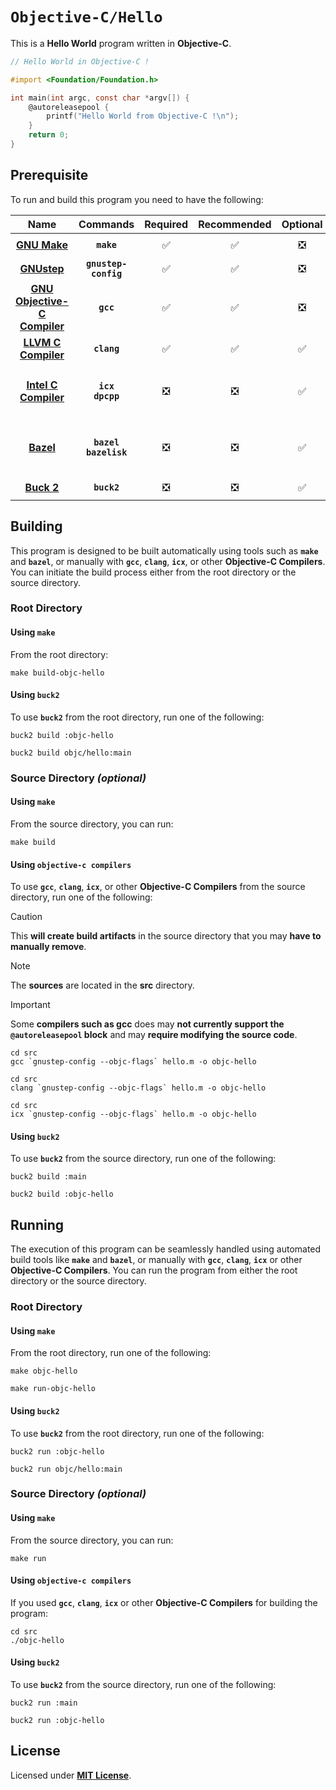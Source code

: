 # `Objective-C/Hello`

This is a **Hello World** program written in **Objective-C**.

``` Objective-C
// Hello World in Objective-C !

#import <Foundation/Foundation.h>

int main(int argc, const char *argv[]) {
    @autoreleasepool {
        printf("Hello World from Objective-C !\n");
    }
    return 0;
}

```

## Prerequisite

To run and build this program you need to have the following:

<div align="center">

| Name | Commands | Required | Recommended | Optional | Notes |
|:----:|:--------:|:--------:|:-----------:|:--------:|:-----:|
| [**GNU Make**](https://www.gnu.org/software/make/) | **`make`** | &#9989; | &#9989; | &#10062; | **`apt install make`** |
| [**GNUstep**](https://gnustep.github.io/resources/downloads.html) | **`gnustep-config`** | &#9989; | &#9989; | &#10062; | **`apt install gnustep-devel `** |
| [**GNU Objective-C Compiler**](https://gcc.gnu.org) | **`gcc`** | &#9989; | &#9989; | &#10062; | **`apt install gobjc`** |
| [**LLVM C Compiler**](https://releases.llvm.org/download.html) | **`clang`** | &#9989; | &#9989; | &#9989; | **`apt install clang`** |
| [**Intel C Compiler**](https://www.intel.com/content/www/us/en/developer/tools/oneapi/dpc-compiler.html) | **`icx`**<br>**`dpcpp`** | &#10062; | &#10062; | &#9989; | **`apt install intel-basekit`**<br>or<br>**`apt install intel-hpckit`** |
| [**Bazel**](https://bazel.build/) | **`bazel`**<br>**`bazelisk`** | &#10062; | &#10062; | &#9989; | **`npm install -g @bazel/bazelisk`**<br>or<br>**`apt install bazel`** |
| [**Buck 2**](https://buck2.build/docs/getting_started/) | **`buck2`** | &#10062; | &#10062; | &#9989; | **`cargo install buck2`** |

</div>

## Building

This program is designed to be built automatically using tools such as
**`make`** and **`bazel`**, or manually with **`gcc`**, **`clang`**, **`icx`**,
or other **Objective-C Compilers**. You can initiate the build process either
from the root directory or the source directory.

### Root Directory

#### Using `make`

From the root directory:

```
make build-objc-hello
```

<!--

#### Using `bazel`

To use **`bazel`** from the root directory, run one of the following:

```
bazel build objc-hello
```
```
bazel build c/hello:main
```

-->

#### Using `buck2`

To use **`buck2`** from the root directory, run one of the following:

```
buck2 build :objc-hello
```
```
buck2 build objc/hello:main
```

### Source Directory _(optional)_

#### Using `make`

From the source directory, you can run:

```
make build
```

#### Using `objective-c compilers`

To use **`gcc`**, **`clang`**, **`icx`**, or other **Objective-C Compilers**
from the source directory, run one of the following:

> [!CAUTION]
> This **will create build artifacts** in the source directory that you may
> **have to manually remove**.

> [!NOTE]
> The **sources** are located in the **src** directory.

> [!IMPORTANT]
> Some **compilers such as gcc** does may **not currently support the
> `@autoreleasepool` block** and may **require modifying the source code**.

```
cd src
gcc `gnustep-config --objc-flags` hello.m -o objc-hello
```
```
cd src
clang `gnustep-config --objc-flags` hello.m -o objc-hello
```
```
cd src
icx `gnustep-config --objc-flags` hello.m -o objc-hello
```

<!--

#### Using `bazel`

To use **`bazel`** from the source directory, run one of the following:

```
bazel build main
```
```
bazel build objc-hello
```

-->

#### Using `buck2`

To use **`buck2`** from the source directory, run one of the following:

```
buck2 build :main
```
```
buck2 build :objc-hello
```

## Running

The execution of this program can be seamlessly handled using automated build
tools like **`make`** and **`bazel`**, or manually with **`gcc`**, **`clang`**,
**`icx`** or other **Objective-C Compilers**. You can run the program from
either the root directory or the source directory.

### Root Directory

#### Using `make`

From the root directory, run one of the following:

```
make objc-hello
```
```
make run-objc-hello
```

<!--

#### Using `bazel`

To use **`bazel`** from the root directory, run one of the following:

```
bazel run objc-hello
```
```
bazel run c/hello:main
```

-->

#### Using `buck2`

To use **`buck2`** from the root directory, run one of the following:

```
buck2 run :objc-hello
```
```
buck2 run objc/hello:main
```

### Source Directory _(optional)_

#### Using `make`

From the source directory, you can run:

```
make run
```

#### Using `objective-c compilers`

If you used **`gcc`**, **`clang`**, **`icx`** or other **Objective-C Compilers**
for building the program:

```
cd src
./objc-hello
```

<!--

#### Using `bazel`

To use **`bazel`** from the source directory, run one of the following:

```
bazel run main
```
```
bazel run objc-hello
```

-->

#### Using `buck2`

To use **`buck2`** from the source directory, run one of the following:

```
buck2 run :main
```
```
buck2 run :objc-hello
```

## License

Licensed under [**MIT License**](LICENSE).
